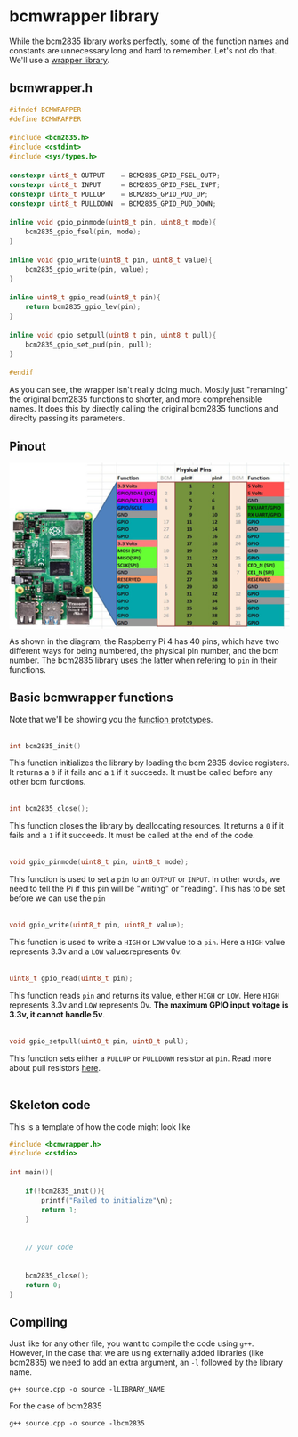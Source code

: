 # bcmwrapper library
While the bcm2835 library works perfectly, some of the function names and constants are unnecessary long and hard to remember. Let's not do that. We'll use a [wrapper library]([https://github.com/Triton-Baja/Data-Acquisition/blob/main/include/bcmwrapper/bcmwrapper.h](https://en.wikipedia.org/wiki/Wrapper_library)).

## bcmwrapper.h
```C++
#ifndef BCMWRAPPER
#define BCMWRAPPER

#include <bcm2835.h>
#include <cstdint>
#include <sys/types.h>

constexpr uint8_t OUTPUT	= BCM2835_GPIO_FSEL_OUTP;
constexpr uint8_t INPUT		= BCM2835_GPIO_FSEL_INPT;
constexpr uint8_t PULLUP	= BCM2835_GPIO_PUD_UP;
constexpr uint8_t PULLDOWN	= BCM2835_GPIO_PUD_DOWN;

inline void gpio_pinmode(uint8_t pin, uint8_t mode){
	bcm2835_gpio_fsel(pin, mode);
}

inline void gpio_write(uint8_t pin, uint8_t value){
	bcm2835_gpio_write(pin, value);
}

inline uint8_t gpio_read(uint8_t pin){
	return bcm2835_gpio_lev(pin);
}

inline void gpio_setpull(uint8_t pin, uint8_t pull){
	bcm2835_gpio_set_pud(pin, pull);
}

#endif
```
As you can see, the wrapper isn't really doing much. Mostly just "renaming" the original bcm2835 functions to shorter, and more comprehensible names. It does this by directly calling the original bcm2835 functions and direclty passing its parameters.

## Pinout
<img align="center" src="../.assets/reference/pinout-corrected-1024x605.jpg" width="600" />

As shown in the diagram, the Raspberry Pi 4 has 40 pins, which have two different ways for being numbered, the physical pin number, and the bcm number. The bcm2835 library uses the latter when refering to `pin` in their functions.

## Basic bcmwrapper functions
Note that we'll be showing you the [function prototypes](https://cplusplus.com/articles/yAqpX9L8/).<br><br>

```C++
int bcm2835_init()
```
This function initializes the library by loading the bcm 2835 device registers. It returns a `0` if it fails and a `1` if it succeeds. It must be called before any other bcm functions.<br><br>

```C++
int bcm2835_close();
```
This function closes the library by deallocating resources. It returns a `0` if it fails and a `1` if it succeeds. It must be called at the end of the code.<br><br>

```C++
void gpio_pinmode(uint8_t pin, uint8_t mode);
```
This function is used to set a `pin` to an `OUTPUT` or `INPUT`. In other words, we need to tell the Pi if this pin will be "writing" or "reading". This has to be set before we can use the `pin`<br><br>

```C++
void gpio_write(uint8_t pin, uint8_t value);
```
This function is used to write a `HIGH` or `LOW` value to a `pin`. Here a `HIGH` value represents 3.3v and a `LOW` valueɛrepresents 0v.<br><br>

```C++
uint8_t gpio_read(uint8_t pin);
```
This function reads `pin` and returns its value, either `HIGH` or `LOW`. Here `HIGH` represents 3.3v and `LOW` represents 0v. **The maximum GPIO input voltage is 3.3v, it cannot handle 5v**.<br><br>

```C++
void gpio_setpull(uint8_t pin, uint8_t pull);
```
This function sets either a `PULLUP` or `PULLDOWN` resistor at `pin`. Read more about pull resistors [here](https://eepower.com/resistor-guide/resistor-applications/pull-up-resistor-pull-down-resistor/).<br><br>

## Skeleton code
This is a template of how the code might look like

```C++
#include <bcmwrapper.h>
#include <cstdio>

int main(){

    if(!bcm2835_init()){
        printf("Failed to initialize"\n);
        return 1;
    }


    // your code


    bcm2835_close();
    return 0;
}
```

## Compiling
Just like for any other file, you want to compile the code using `g++`. However, in the case that we are using externally added libraries (like bcm2835) we need to add an extra argument, an `-l` followed by the library name.
```
g++ source.cpp -o source -lLIBRARY_NAME
```

For the case of bcm2835
```
g++ source.cpp -o source -lbcm2835
```
